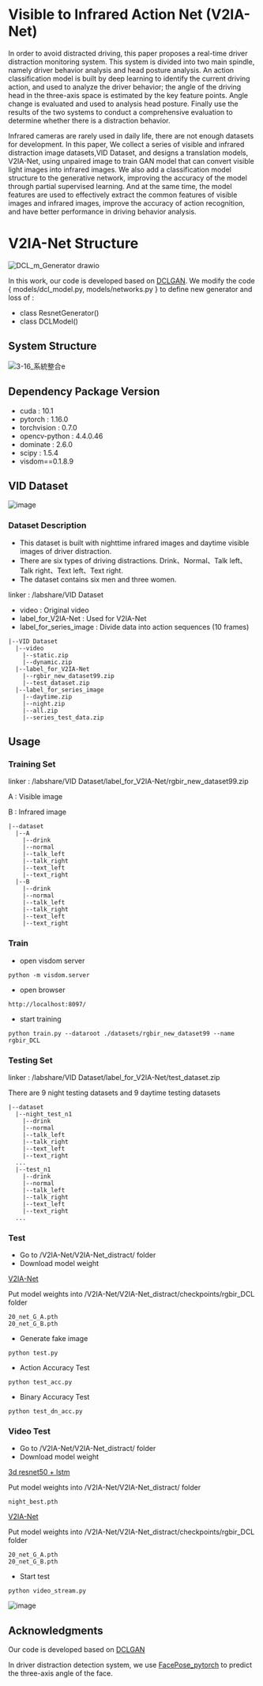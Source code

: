 # Visible to Infrared Action Net (V2IA-Net)

In order to avoid distracted driving, this paper proposes a real-time driver distraction monitoring system. This system is divided into two main spindle, namely driver behavior analysis and head posture analysis. An action classification model is built by deep learning to identify the current driving action, and used to analyze the driver behavior; the angle of the driving head in the three-axis space is estimated by the key feature points. Angle change is evaluated and used to analysis head posture. Finally use the results of the two systems to conduct a comprehensive evaluation to determine whether there is a distraction behavior.

Infrared cameras are rarely used in daily life, there are not enough datasets for development. In this paper, We collect a series of visible and infrared distraction image datasets,VID Dataset, and designs a translation models, V2IA-Net, using unpaired image to train GAN model that can convert visible light images into infrared images. We also add a classification model structure to the generative network, improving the accuracy of the model through partial supervised learning. And at the same time, the model features are used to effectively extract the common features of visible images and infrared images, improve the accuracy of action recognition, and have better performance in driving behavior analysis.

# V2IA-Net Structure
![DCL_m_Generator drawio](https://user-images.githubusercontent.com/35215838/165756609-898e3817-142e-4697-9ea1-422139cb19f6.png)

In this work, our code is developed based on [DCLGAN](https://github.com/JunlinHan/DCLGAN).
We modify the code { models/dcl_model.py, models/networks.py } to define new generator and loss of : 
* class ResnetGenerator()
* class DCLModel()

## System Structure 
![3-16_系統整合e](https://user-images.githubusercontent.com/35215838/165756454-3a97a001-f40d-4e0b-bf6e-c2e67421781c.png)

## Dependency Package Version
* cuda : 10.1
* pytorch : 1.16.0
* torchvision : 0.7.0
* opencv-python : 4.4.0.46
* dominate : 2.6.0
* scipy : 1.5.4
* visdom==0.1.8.9


## VID Dataset
![image](https://user-images.githubusercontent.com/35215838/172050546-cf589bb3-0fbf-408d-b209-35361f278b0d.png)

### Dataset Description
* This dataset is built with nighttime infrared images and daytime visible images of driver distraction.
* There are six types of driving distractions. Drink、Normal、Talk left、Talk right、Text left、Text right.
* The dataset contains six men and three women.

linker : /labshare/VID Dataset

* video : Original video
* label_for_V2IA-Net : Used for V2IA-Net
* label_for_series_image : Divide data into action sequences (10 frames)

```
|--VID Dataset
  |--video
    |--static.zip
    |--dynamic.zip
  |--label_for_V2IA-Net
    |--rgbir_new_dataset99.zip
    |--test_dataset.zip
  |--label_for_series_image
    |--daytime.zip
    |--night.zip
    |--all.zip
    |--series_test_data.zip
```
## Usage 
### Training Set
linker : /labshare/VID Dataset/label_for_V2IA-Net/rgbir_new_dataset99.zip

A : Visible image

B : Infrared image
```
|--dataset
  |--A
    |--drink
    |--normal
    |--talk_left
    |--talk_right
    |--text_left
    |--text_right
  |--B
    |--drink
    |--normal
    |--talk_left
    |--talk_right
    |--text_left
    |--text_right
```
### Train
* open visdom server
```
python -m visdom.server
```
* open browser
```
http://localhost:8097/
```
* start training
```
python train.py --dataroot ./datasets/rgbir_new_dataset99 --name rgbir_DCL
```
### Testing Set
linker : /labshare/VID Dataset/label_for_V2IA-Net/test_dataset.zip

There are 9 night testing datasets and 9 daytime testing datasets

```
|--dataset
  |--night_test_n1
    |--drink
    |--normal
    |--talk_left
    |--talk_right
    |--text_left
    |--text_right
  ...
  |--test_n1
    |--drink
    |--normal
    |--talk_left
    |--talk_right
    |--text_left
    |--text_right
  ...
```
### Test
* Go to /V2IA-Net/V2IA-Net_distract/ folder
* Download model weight

[V2IA-Net](~) 

Put model weights into /V2IA-Net/V2IA-Net_distract/checkpoints/rgbir_DCL folder

```
20_net_G_A.pth
20_net_G_B.pth
```
* Generate fake image
```
python test.py
```
* Action Accuracy Test
```
python test_acc.py
```
* Binary Accuracy Test
```
python test_dn_acc.py
```
### Video Test
* Go to /V2IA-Net/V2IA-Net_distract/ folder
* Download model weight

[3d resnet50 + lstm](night_best.pth) 

Put model weights into /V2IA-Net/V2IA-Net_distract/ folder
```
night_best.pth
```
[V2IA-Net](~) 

Put model weights into /V2IA-Net/V2IA-Net_distract/checkpoints/rgbir_DCL folder
```
20_net_G_A.pth
20_net_G_B.pth
```
* Start test
```
python video_stream.py
```
![image](https://user-images.githubusercontent.com/35215838/165754906-e5fb88e2-599d-4437-9723-06d219c91b15.png)

## Acknowledgments
Our code is developed based on [DCLGAN](https://github.com/JunlinHan/DCLGAN)

In driver distraction detection system, we use [FacePose_pytorch](https://github.com/WIKI2020/FacePose_pytorch) to predict the three-axis angle of the face.
